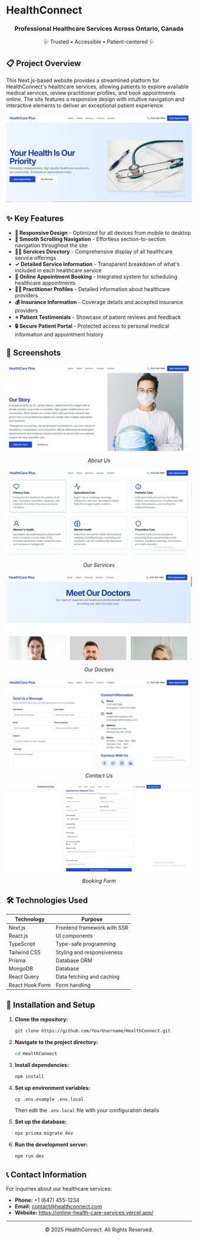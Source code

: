 # HealthConnect
<div align="center">
  <h3>Professional Healthcare Services Across Ontario, Canada</h3>
  <p>🩺 Trusted • Accessible • Patient-centered 🩺</p>
</div>

## 📋 Project Overview
This Next.js-based website provides a streamlined platform for HealthConnect's healthcare services, allowing patients to explore available medical services, review practitioner profiles, and book appointments online. The site features a responsive design with intuitive navigation and interactive elements to deliver an exceptional patient experience.

<div align="center">
  <img src="./images/1.JPG" alt="Website Preview" />
</div>

## ✨ Key Features
- **📱 Responsive Design** - Optimized for all devices from mobile to desktop
- **🔄 Smooth Scrolling Navigation** - Effortless section-to-section navigation throughout the site
- **👨‍⚕️ Services Directory** - Comprehensive display of all healthcare service offerings
- **✓ Detailed Service Information** - Transparent breakdown of what's included in each healthcare service
- **📅 Online Appointment Booking** - Integrated system for scheduling healthcare appointments
- **👩‍⚕️ Practitioner Profiles** - Detailed information about healthcare providers
- **💰 Insurance Information** - Coverage details and accepted insurance providers
- **⭐ Patient Testimonials** - Showcase of patient reviews and feedback
- **🔒 Secure Patient Portal** - Protected access to personal medical information and appointment history

## 📸 Screenshots
<div align="center">
  <img src="./images/2.JPG" alt="Our Services" />
  <p><em>About Us</em></p>
  
  <img src="./images/3.JPG" alt="Practitioners" />
  <p><em>Our Services</em></p>
  
  <img src="./images/4.JPG" alt="Booking System" />
  <p><em>Our Doctors</em></p>
  
  <img src="./images/5.JPG" alt="Booking System" />
  <p><em>Contact Us</em></p>
  
  <img src="./images/6.JPG" alt="Booking System" />
  <p><em>Booking Form</em></p>
</div>

## 🛠️ Technologies Used
<div align="center">

| Technology | Purpose |
|------------|---------|
| Next.js | Frontend framework with SSR |
| React.js | UI components |
| TypeScript | Type-safe programming |
| Tailwind CSS | Styling and responsiveness |
| Prisma | Database ORM |
| MongoDB | Database |
| React Query | Data fetching and caching |
| React Hook Form | Form handling |

</div>

## 🚀 Installation and Setup
1. **Clone the repository:**
   ```bash
   git clone https://github.com/YourUsername/HealthConnect.git
   ```
2. **Navigate to the project directory:**
   ```bash
   cd HealthConnect
   ```
3. **Install dependencies:**
   ```bash
   npm install
   ```
4. **Set up environment variables:**
   ```bash
   cp .env.example .env.local
   ```
   Then edit the `.env.local` file with your configuration details
   
5. **Set up the database:**
   ```bash
   npx prisma migrate dev
   ```

6. **Run the development server:**
   ```bash
   npm run dev
   ```

## 📞 Contact Information
For inquiries about our healthcare services:
- **Phone:** +1 (647) 455-1234
- **Email:** [contact@healthconnect.com](mailto:contact@healthconnect.com)
- **Website:** https://online-health-care-services.vercel.app/

---
<div align="center">
  <p>© 2025 HealthConnect. All Rights Reserved.</p>
</div>
